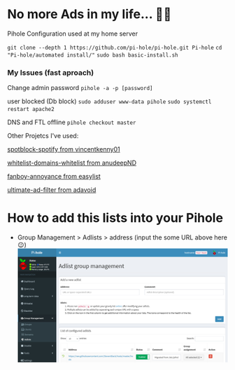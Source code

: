 # No more Ads in my life... 🚀🎉

Pihole Configuration used at my home server

`git clone --depth 1 https://github.com/pi-hole/pi-hole.git Pi-hole`
`cd "Pi-hole/automated install/"`
`sudo bash basic-install.sh`

### My Issues (fast aproach)

Change admin password
`pihole -a -p [password]`

user blocked (Db block)
`sudo adduser www-data pihole`
`sudo systemctl restart apache2`

DNS and FTL offline
`pihole checkout master`

Other Projetcs I've used:

[spotblock-spotify from vincentkenny01](https://raw.githubusercontent.com/vincentkenny01/spotblock/master/spotify)

[whitelist-domains-whitelist from anudeepND](https://raw.githubusercontent.com/anudeepND/whitelist/master/domains/whitelist.txt)

[fanboy-annoyance from easylist](https://easylist.to/easylist/fanboy-annoyance.txt)

[ultimate-ad-filter from adavoid](https://filters.adavoid.org/ultimate-ad-filter.txt)

# How to add this lists into your Pihole
- Group Management >  Adlists > address (input the some URL above here 😉)
![](image.jpg)